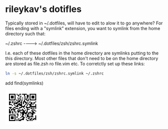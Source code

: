 # rileykav's dotifles

Typically stored in ~/.dotfiles, will have to edit to alow it to go anywhere?
For files ending with a "symlink" extension, you want to symlink from the home directory such that:

~/.zshrc ----> ~/.dotfiles/zsh/zshrc.symlink

I.e. each of these dotfiles in the home directory are symlinks putting to the this directory. Most other files that don't need to be on the home directory are stored as file.zsh ro file.vim etc.
To corretctly set up these links:

```zsh I'm a Code block
ln -s ~/.dotfiles/zsh/zshrc.symlink ~/.zshrc 
```
add find(symlinks)



![github-qrcode](git/github-qrcode.png)
